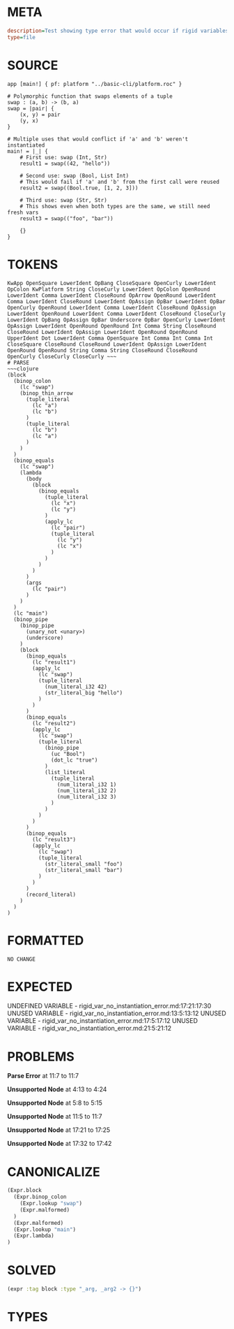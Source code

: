 # META
~~~ini
description=Test showing type error that would occur if rigid variables were not instantiated
type=file
~~~
# SOURCE
~~~roc
app [main!] { pf: platform "../basic-cli/platform.roc" }

# Polymorphic function that swaps elements of a tuple
swap : (a, b) -> (b, a)
swap = |pair| {
    (x, y) = pair
    (y, x)
}

# Multiple uses that would conflict if 'a' and 'b' weren't instantiated
main! = |_| {
    # First use: swap (Int, Str)
    result1 = swap((42, "hello"))
    
    # Second use: swap (Bool, List Int)
    # This would fail if 'a' and 'b' from the first call were reused
    result2 = swap((Bool.true, [1, 2, 3]))
    
    # Third use: swap (Str, Str) 
    # This shows even when both types are the same, we still need fresh vars
    result3 = swap(("foo", "bar"))
    
    {}
}
~~~
# TOKENS
~~~text
KwApp OpenSquare LowerIdent OpBang CloseSquare OpenCurly LowerIdent OpColon KwPlatform String CloseCurly LowerIdent OpColon OpenRound LowerIdent Comma LowerIdent CloseRound OpArrow OpenRound LowerIdent Comma LowerIdent CloseRound LowerIdent OpAssign OpBar LowerIdent OpBar OpenCurly OpenRound LowerIdent Comma LowerIdent CloseRound OpAssign LowerIdent OpenRound LowerIdent Comma LowerIdent CloseRound CloseCurly LowerIdent OpBang OpAssign OpBar Underscore OpBar OpenCurly LowerIdent OpAssign LowerIdent OpenRound OpenRound Int Comma String CloseRound CloseRound LowerIdent OpAssign LowerIdent OpenRound OpenRound UpperIdent Dot LowerIdent Comma OpenSquare Int Comma Int Comma Int CloseSquare CloseRound CloseRound LowerIdent OpAssign LowerIdent OpenRound OpenRound String Comma String CloseRound CloseRound OpenCurly CloseCurly CloseCurly ~~~
# PARSE
~~~clojure
(block
  (binop_colon
    (lc "swap")
    (binop_thin_arrow
      (tuple_literal
        (lc "a")
        (lc "b")
      )
      (tuple_literal
        (lc "b")
        (lc "a")
      )
    )
  )
  (binop_equals
    (lc "swap")
    (lambda
      (body
        (block
          (binop_equals
            (tuple_literal
              (lc "x")
              (lc "y")
            )
            (apply_lc
              (lc "pair")
              (tuple_literal
                (lc "y")
                (lc "x")
              )
            )
          )
        )
      )
      (args
        (lc "pair")
      )
    )
  )
  (lc "main")
  (binop_pipe
    (binop_pipe
      (unary_not <unary>)
      (underscore)
    )
    (block
      (binop_equals
        (lc "result1")
        (apply_lc
          (lc "swap")
          (tuple_literal
            (num_literal_i32 42)
            (str_literal_big "hello")
          )
        )
      )
      (binop_equals
        (lc "result2")
        (apply_lc
          (lc "swap")
          (tuple_literal
            (binop_pipe
              (uc "Bool")
              (dot_lc "true")
            )
            (list_literal
              (tuple_literal
                (num_literal_i32 1)
                (num_literal_i32 2)
                (num_literal_i32 3)
              )
            )
          )
        )
      )
      (binop_equals
        (lc "result3")
        (apply_lc
          (lc "swap")
          (tuple_literal
            (str_literal_small "foo")
            (str_literal_small "bar")
          )
        )
      )
      (record_literal)
    )
  )
)
~~~
# FORMATTED
~~~roc
NO CHANGE
~~~
# EXPECTED
UNDEFINED VARIABLE - rigid_var_no_instantiation_error.md:17:21:17:30
UNUSED VARIABLE - rigid_var_no_instantiation_error.md:13:5:13:12
UNUSED VARIABLE - rigid_var_no_instantiation_error.md:17:5:17:12
UNUSED VARIABLE - rigid_var_no_instantiation_error.md:21:5:21:12
# PROBLEMS
**Parse Error**
at 11:7 to 11:7

**Unsupported Node**
at 4:13 to 4:24

**Unsupported Node**
at 5:8 to 5:15

**Unsupported Node**
at 11:5 to 11:7

**Unsupported Node**
at 17:21 to 17:25

**Unsupported Node**
at 17:32 to 17:42

# CANONICALIZE
~~~clojure
(Expr.block
  (Expr.binop_colon
    (Expr.lookup "swap")
    (Expr.malformed)
  )
  (Expr.malformed)
  (Expr.lookup "main")
  (Expr.lambda)
)
~~~
# SOLVED
~~~clojure
(expr :tag block :type "_arg, _arg2 -> {}")
~~~
# TYPES
~~~roc
~~~
